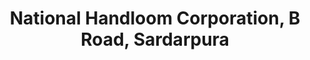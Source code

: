 ---
title: "National Handloom Corporation, B Road, Sardarpura"
url: /jodhpur/national-handloom-corporation-b-road-sardarpura/
shop: supermarket
---